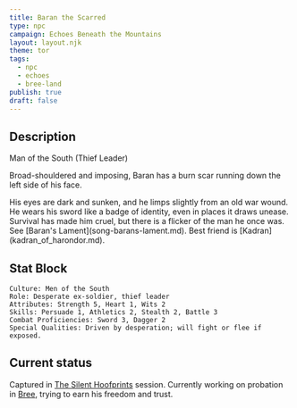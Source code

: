 ```yaml
---
title: Baran the Scarred
type: npc
campaign: Echoes Beneath the Mountains
layout: layout.njk
theme: tor
tags:
  - npc
  - echoes
  - bree-land
publish: true
draft: false
---
```


## Description
Man of the South (Thief Leader)
<p class="dropcap">Broad-shouldered and imposing, Baran has a burn scar running down the left side of his face.<p/> His eyes are dark and sunken, and he limps slightly from an old war wound. He wears his sword like a badge of identity, even in places it draws unease. Survival has made him cruel, but there is a flicker of the man he once was. See [Baran's Lament](song-barans-lament.md). Best friend is [Kadran](kadran_of_harondor.md).

## Stat Block

```
Culture: Men of the South
Role: Desperate ex-soldier, thief leader
Attributes: Strength 5, Heart 1, Wits 2
Skills: Persuade 1, Athletics 2, Stealth 2, Battle 3
Combat Proficiencies: Sword 3, Dagger 2
Special Qualities: Driven by desperation; will fight or flee if exposed.
```

## Current status
Captured in [The Silent Hoofprints](<The Silent Hoofprints.md>) session. Currently working on probation in [Bree](<The Village of Bree.md>), trying to earn his freedom and trust.